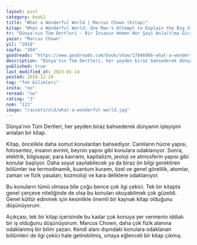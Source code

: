 ```yaml
---
layout: post  
category: book2  
title: "What a Wonderful World | Marcus Chown (Kitap)"  
kitap: "What a Wonderful World: One Man's Attempt to Explain the Big Stuff"  
tr: "Dünya'nın Tüm Dertleri - Bir İnsanın Hemen Her Şeyi Anla(t)ma Girişimi"  
yazar: "Marcus Chown"  
yil: "2016"  
sayfa: "384"  
goodreads: "https://www.goodreads.com/book/show/17846866-what-a-wonderful-world"
description: "Dünya'nın Tüm Dertleri, her şeyden biraz bahsederek dünyanın işleyişini anlatıyor. Yazar: Marcus Chown"
published: true
last_modified_at: 2023-01-14
posted: 2018-12-29
tag: "fen bilimleri"
insta: "no"
reread: "no"
rating: "3"
num: "121"
image: "/assets/old/what-a-wonderful-world.jpg"
---
```


Dünya'nın Tüm Dertleri, her şeyden biraz bahsederek dünyanın işleyişini anlatan bir kitap. 

Kitap, öncelikle daha somut konulardan bahsediyor. Canlıların hücre yapısı, fotosentez, insanın evrimi, beynin yapısı gibi konulara odaklanıyor. Sonra, elektrik, bilgisayar, para kavramı, kapitalizm, jeoloji ve atmosferin yapısı gibi konular başlıyor. Daha soyut sayılabilecek ya da biraz ön bilgi gerektiren bölümler ise termodinamik, kuantum kuramı, özel ve genel görelilik, atomlar, zaman ve fizik yasaları, kozmoloji ve kara deliklere odaklanıyor.  
  
Bu konuların tümü olmasa bile çoğu bence çok ilgi çekici. Tek bir kitapta genel çerçeve niteliğinde de olsa bu konuları okuyabilmek çok güzeldi. Genel kültür edinmek için kesinlikle önemli bir kaynak kitap olduğunu düşünüyorum.  
  
Açıkçası, tek bir kitap içerisinde bu kadar çok konuya yer vermenin iddialı bir iş olduğunu düşünüyorum. Marcus Chown, daha çok fizik alanına odaklanmış bir bilim yazarı. Kendi alanı dışındaki konulara odaklanan bölümleri de ilgi çekici hale getirebilmiş, ortaya eğlenceli bir kitap çıkmış.  
 
